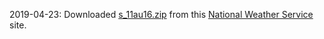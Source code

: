 2019-04-23: Downloaded [s_11au16.zip](https://www.weather.gov/source/gis/Shapefiles/County/s_11au16.zip) from this [National Weather Service](https://www.weather.gov/gis/USStates) site.

